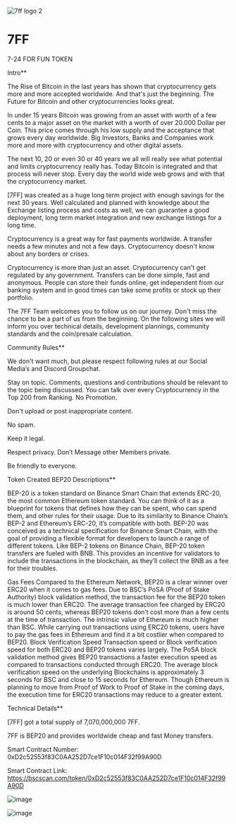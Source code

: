 ![7ff logo 2](https://user-images.githubusercontent.com/67062058/188310007-2d49fdf9-7565-49bf-a732-9af4f820ac00.png)



# 7FF
7-24 FOR FUN TOKEN


Intro**

The Rise of Bitcoin in the last years has shown that cryptocurrency gets more and more accepted worldwide. And that's just the beginning.  The Future for Bitcoin and other cryptocurrencies looks great. 

In under 15 years Bitcoin was growing from an asset with worth of a few cents to a major asset on the market with a worth of over  20.000 Dollar per Coin. This price comes through his low supply and the acceptance that grows every day worldwide. Big Investors, Banks and Companies work more and more with cryptocurrency and other digital assets.

The next 10, 20 or even 30 or 40 years we all will really see what potential and limits cryptocurrency really has. Today Bitcoin is integrated and that process will never stop. Every day the world wide web grows and with that the cryptocurrency market.

[7FF] was created as a huge long term project with enough savings for the next 30 years. Well calculated and planned with knowledge about the Exchange listing process and costs as well, we can guarantee a good deployment, long term market integration and new exchange listings for a long time.

Cryptocurrency is a great way for fast payments worldwide. A transfer needs a few minutes and not a few days. Cryptocurrency doesn't know about any borders or crises. 

Cryptocurrency is more than just an asset. Cryptocurrency can't get regulated by any government. Transfers can be done simple, fast and anonymous. People can store their funds online, get independent from our banking system and in good times can take some profits or stock up their portfolio. 

The 7FF Team welcomes you to follow us on our journey. Don't miss the chance to be a part of us from the beginning. On the following sites we will inform you over technical details, development plannings, community standards and the coin/presale calculation.





Community Rules**

We don't want much, but please respect following rules at our Social Media’s and Discord Groupchat.

Stay on topic. Comments, questions and contributions should be relevant to the topic being discussed. You can talk over every Cryptocurrency in the Top 200 from Ranking. No Promotion.

Don't upload or post inappropriate content.

No spam. 

Keep it legal.

Respect privacy. Don’t Message other Members private.

Be friendly to everyone.






Token Created BEP20 Descriptions**

BEP-20 is a token standard on Binance Smart Chain that extends ERC-20, the most common Ethereum token standard. You can think of it as a blueprint for tokens that defines how they can be spent, who can spend them, and other rules for their usage. Due to its similarity to Binance Chain’s BEP-2 and Ethereum’s ERC-20, it’s compatible with both. BEP-20 was conceived as a technical specification for Binance Smart Chain, with the goal of providing a flexible format for developers to launch a range of different tokens. Like BEP-2 tokens on Binance Chain, BEP-20 token transfers are fueled with BNB. This provides an incentive for validators to include the transactions in the blockchain, as they’ll collect the BNB as a fee for their troubles.

Gas Fees
Compared to the Ethereum Network, BEP20 is a clear winner over ERC20 when it comes to gas fees. Due to BSC’s PoSA (Proof of Stake Authority) block validation method, the transaction fee for the BEP20 token is much lower than ERC20. The average transaction fee charged by ERC20 is around 50 cents, whereas BEP20 tokens don’t cost more than a few cents at the time of transaction. The intrinsic value of Ethereum is much higher than BSC. While carrying out transactions using ERC20 tokens, users have to pay the gas fees in Ethereum and find it a bit costlier when compared to BEP20.
Block Verification Speed
Transaction speed or Block verification speed for both ERC20 and BEP20 tokens varies largely. The PoSA block validation method gives BEP20 transactions a faster execution speed as compared to transactions conducted through ERC20. The average block verification speed on the underlying Blockchains is approximately 3 seconds for BSC and close to 15 seconds for Ethereum. Though Ethereum is planning to move from Proof of Work to Proof of Stake in the coming days, the execution time for ERC20 transactions may reduce to a greater extent.


Technical Details**

[7FF] got a total supply of 7,070,000,000 7FF. 

7FF is BEP20 and provides worldwide cheap and fast Money transfers.

Smart Contract Number: 0xD2c52553f83C0AA252D7ce1F10c014F32f99A90D

Smart Contract Link: https://bscscan.com/token/0xD2c52553f83C0AA252D7ce1F10c014F32f99A90D

![image](https://user-images.githubusercontent.com/67062058/187182509-40c6798e-e112-4b1d-b3ca-689ed82ffd69.png)


![image](https://user-images.githubusercontent.com/67062058/187182884-55e54231-00bb-4ff0-b24b-d2ff3ed3ef7b.png)

